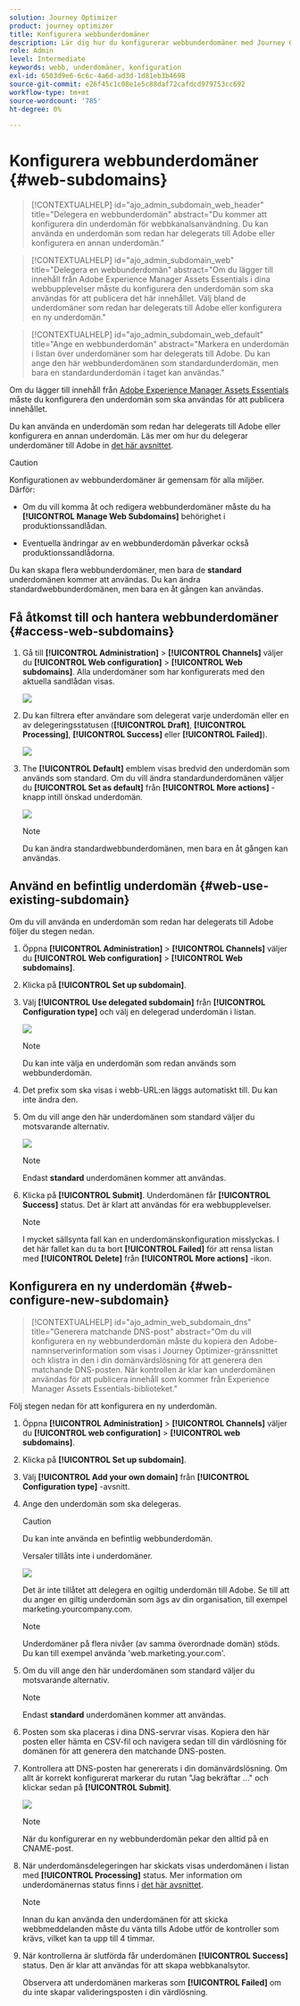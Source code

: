 ```yaml
---
solution: Journey Optimizer
product: journey optimizer
title: Konfigurera webbunderdomäner
description: Lär dig hur du konfigurerar webbunderdomäner med Journey Optimizer
role: Admin
level: Intermediate
keywords: webb, underdomäner, konfiguration
exl-id: 6503d9e6-6c6c-4a6d-ad3d-1d81eb3b4698
source-git-commit: e26f45c1c08e1e5c88daf72cafdcd979753cc692
workflow-type: tm+mt
source-wordcount: '785'
ht-degree: 0%

---
```


# Konfigurera webbunderdomäner {#web-subdomains}

>[!CONTEXTUALHELP]
>id="ajo_admin_subdomain_web_header"
>title="Delegera en webbunderdomän"
>abstract="Du kommer att konfigurera din underdomän för webbkanalsanvändning. Du kan använda en underdomän som redan har delegerats till Adobe eller konfigurera en annan underdomän."

>[!CONTEXTUALHELP]
>id="ajo_admin_subdomain_web"
>title="Delegera en webbunderdomän"
>abstract="Om du lägger till innehåll från Adobe Experience Manager Assets Essentials i dina webbupplevelser måste du konfigurera den underdomän som ska användas för att publicera det här innehållet. Välj bland de underdomäner som redan har delegerats till Adobe eller konfigurera en ny underdomän."

>[!CONTEXTUALHELP]
>id="ajo_admin_subdomain_web_default"
>title="Ange en webbunderdomän"
>abstract="Markera en underdomän i listan över underdomäner som har delegerats till Adobe. Du kan ange den här webbunderdomänen som standardunderdomän, men bara en standardunderdomän i taget kan användas."

Om du lägger till innehåll från [Adobe Experience Manager Assets Essentials](../content-management/assets-essentials.md) måste du konfigurera den underdomän som ska användas för att publicera innehållet.

Du kan använda en underdomän som redan har delegerats till Adobe eller konfigurera en annan underdomän. Läs mer om hur du delegerar underdomäner till Adobe in [det här avsnittet](../configuration/delegate-subdomain.md).

>[!CAUTION]
>
>Konfigurationen av webbunderdomäner är gemensam för alla miljöer. Därför:
>
>* Om du vill komma åt och redigera webbunderdomäner måste du ha **[!UICONTROL Manage Web Subdomains]** behörighet i produktionssandlådan.
>
> * Eventuella ändringar av en webbunderdomän påverkar också produktionssandlådorna.

Du kan skapa flera webbunderdomäner, men bara de **standard** underdomänen kommer att användas. Du kan ändra standardwebbunderdomänen, men bara en åt gången kan användas.

## Få åtkomst till och hantera webbunderdomäner {#access-web-subdomains}

1. Gå till **[!UICONTROL Administration]** > **[!UICONTROL Channels]** väljer du **[!UICONTROL Web configuration]** > **[!UICONTROL Web subdomains]**. Alla underdomäner som har konfigurerats med den aktuella sandlådan visas.

   ![](assets/web-access-subdomains.png)

1. Du kan filtrera efter användare som delegerat varje underdomän eller en av delegeringsstatusen (**[!UICONTROL Draft]**, **[!UICONTROL Processing]**, **[!UICONTROL Success]** eller **[!UICONTROL Failed]**).

   ![](assets/web-filter-subdomains.png)

1. The **[!UICONTROL Default]** emblem visas bredvid den underdomän som används som standard. Om du vill ändra standardunderdomänen väljer du **[!UICONTROL Set as default]** från **[!UICONTROL More actions]** -knapp intill önskad underdomän.

   ![](assets/web-subdomain-default.png)

   >[!NOTE]
   >
   >Du kan ändra standardwebbunderdomänen, men bara en åt gången kan användas.

## Använd en befintlig underdomän {#web-use-existing-subdomain}

Om du vill använda en underdomän som redan har delegerats till Adobe följer du stegen nedan.

1. Öppna **[!UICONTROL Administration]** > **[!UICONTROL Channels]** väljer du **[!UICONTROL Web configuration]** > **[!UICONTROL Web subdomains]**.

1. Klicka på **[!UICONTROL Set up subdomain]**.

1. Välj **[!UICONTROL Use delegated subdomain]** från **[!UICONTROL Configuration type]** och välj en delegerad underdomän i listan.

   ![](assets/web-subdomain-details.png)

   >[!NOTE]
   >
   >Du kan inte välja en underdomän som redan används som webbunderdomän.

1. Det prefix som ska visas i webb-URL:en läggs automatiskt till. Du kan inte ändra den.

1. Om du vill ange den här underdomänen som standard väljer du motsvarande alternativ.

   ![](assets/web-subdomain-details-default.png)

   >[!NOTE]
   >
   >Endast **standard** underdomänen kommer att användas.

1. Klicka på **[!UICONTROL Submit]**. Underdomänen får **[!UICONTROL Success]** status. Det är klart att användas för era webbupplevelser.

   >[!NOTE]
   >
   >I mycket sällsynta fall kan en underdomänskonfiguration misslyckas. I det här fallet kan du ta bort **[!UICONTROL Failed]** för att rensa listan med **[!UICONTROL Delete]** från **[!UICONTROL More actions]** -ikon.

## Konfigurera en ny underdomän {#web-configure-new-subdomain}

>[!CONTEXTUALHELP]
>id="ajo_admin_web_subdomain_dns"
>title="Generera matchande DNS-post"
>abstract="Om du vill konfigurera en ny webbunderdomän måste du kopiera den Adobe-namnserverinformation som visas i Journey Optimizer-gränssnittet och klistra in den i din domänvärdslösning för att generera den matchande DNS-posten. När kontrollen är klar kan underdomänen användas för att publicera innehåll som kommer från Experience Manager Assets Essentials-biblioteket."

Följ stegen nedan för att konfigurera en ny underdomän.

1. Öppna **[!UICONTROL Administration]** > **[!UICONTROL Channels]** väljer du **[!UICONTROL web configuration]** > **[!UICONTROL web subdomains]**.

1. Klicka på **[!UICONTROL Set up subdomain]**.

1. Välj **[!UICONTROL Add your own domain]** från **[!UICONTROL Configuration type]** -avsnitt.

1. Ange den underdomän som ska delegeras.

   >[!CAUTION]
   >
   >Du kan inte använda en befintlig webbunderdomän.
   >
   >Versaler tillåts inte i underdomäner.

   ![](assets/web-add-your-own-domain.png)

   Det är inte tillåtet att delegera en ogiltig underdomän till Adobe. Se till att du anger en giltig underdomän som ägs av din organisation, till exempel marketing.yourcompany.com.

   >[!NOTE]
   >
   >Underdomäner på flera nivåer (av samma överordnade domän) stöds. Du kan till exempel använda &#39;web.marketing.your.com&#39;.

1. Om du vill ange den här underdomänen som standard väljer du motsvarande alternativ.

   >[!NOTE]
   >
   >Endast **standard** underdomänen kommer att användas.

1. Posten som ska placeras i dina DNS-servrar visas. Kopiera den här posten eller hämta en CSV-fil och navigera sedan till din värdlösning för domänen för att generera den matchande DNS-posten.

1. Kontrollera att DNS-posten har genererats i din domänvärdslösning. Om allt är korrekt konfigurerat markerar du rutan &quot;Jag bekräftar ...&quot; och klickar sedan på **[!UICONTROL Submit]**.

   ![](assets/web-add-your-own-domain-confirm.png)

   >[!NOTE]
   >
   >När du konfigurerar en ny webbunderdomän pekar den alltid på en CNAME-post.

1. När underdomänsdelegeringen har skickats visas underdomänen i listan med **[!UICONTROL Processing]** status. Mer information om underdomänernas status finns i [det här avsnittet](../configuration/about-subdomain-delegation.md#access-delegated-subdomains).<!--Same statuses?-->

   >[!NOTE]
   >
   >Innan du kan använda den underdomänen för att skicka webbmeddelanden måste du vänta tills Adobe utför de kontroller som krävs, vilket kan ta upp till 4 timmar.

1. När kontrollerna är slutförda får underdomänen **[!UICONTROL Success]** status. Den är klar att användas för att skapa webbkanalsytor.

   Observera att underdomänen markeras som **[!UICONTROL Failed]** om du inte skapar valideringsposten i din värdlösning.


<!--
Only a subdomain with the **[!UICONTROL Success]** status can be set as default.
You cannot delete a subdomain with the **[!UICONTROL Processing]** status.
-->